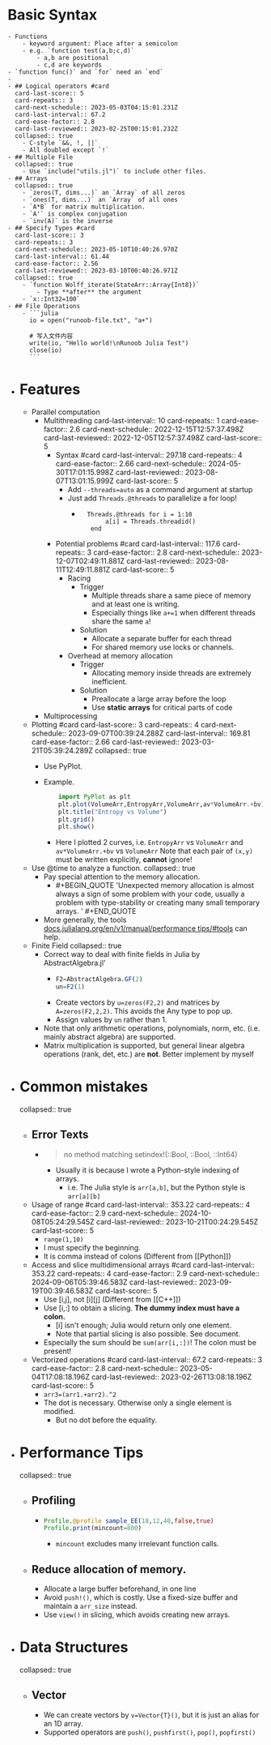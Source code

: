 # Basic Syntax
	- Functions
		- keyword argument: Place after a semicolon
		- e.g. `function test(a,b;c,d)`
			- a,b are positional
			- c,d are keywords
	- `function func()` and `for` need an `end`
	-
	- ## Logical operators #card
	  card-last-score:: 5
	  card-repeats:: 3
	  card-next-schedule:: 2023-05-03T04:15:01.231Z
	  card-last-interval:: 67.2
	  card-ease-factor:: 2.8
	  card-last-reviewed:: 2023-02-25T00:15:01.232Z
	  collapsed:: true
		- C-style `&&, !, ||`
		- All doubled except `!`
	- ## Multiple File
	  collapsed:: true
		- Use `include("utils.jl")` to include other files.
	- ## Arrays
	  collapsed:: true
		- `zeros(T, dims...)` an `Array` of all zeros
		- `ones(T, dims...)` an `Array` of all ones
		- `A*B` for matrix multiplication.
		- `A'` is complex conjugation
		- `inv(A)` is the inverse
	- ## Specify Types #card
	  card-last-score:: 3
	  card-repeats:: 3
	  card-next-schedule:: 2023-05-10T10:40:26.970Z
	  card-last-interval:: 61.44
	  card-ease-factor:: 2.56
	  card-last-reviewed:: 2023-03-10T00:40:26.971Z
	  collapsed:: true
		- `function Wolff_iterate(StateArr::Array{Int8})`
			- Type **after** the argument
		- `x::Int32=100`
	- ## File Operations
		- ```julia
		  io = open("runoob-file.txt", "a+")
		  
		  # 写入文件内容
		  write(io, "Hello world!\nRunoob Julia Test")
		  close(io)
		  ```
- # Features
	- Parallel computation
		- Multithreading
		  card-last-interval:: 10
		  card-repeats:: 1
		  card-ease-factor:: 2.6
		  card-next-schedule:: 2022-12-15T12:57:37.498Z
		  card-last-reviewed:: 2022-12-05T12:57:37.498Z
		  card-last-score:: 5
			- Syntax #card
			  card-last-interval:: 297.18
			  card-repeats:: 4
			  card-ease-factor:: 2.66
			  card-next-schedule:: 2024-05-30T17:01:15.998Z
			  card-last-reviewed:: 2023-08-07T13:01:15.999Z
			  card-last-score:: 5
				- Add `--threads=auto`  as a command argument at startup
				- Just add `Threads.@threads`  to parallelize a for loop!
					- ```	 
					  	Threads.@threads for i = 1:10
					         a[i] = Threads.threadid()
					     end
					  ```
			- Potential problems #card
			  card-last-interval:: 117.6
			  card-repeats:: 3
			  card-ease-factor:: 2.8
			  card-next-schedule:: 2023-12-07T02:49:11.881Z
			  card-last-reviewed:: 2023-08-11T12:49:11.881Z
			  card-last-score:: 5
				- Racing
					- Trigger
						- Multiple threads share a same piece of memory and at least one is writing.
						- Especially things like `a+=1` when different threads share the same `a`!
					- Solution
						- Allocate a separate buffer for each thread
						- For shared memory use locks or channels.
				- Overhead at memory allocation
					- Trigger
						- Allocating memory inside threads are extremely inefficient.
					- Solution
						- Preallocate a large array before the loop
						- Use **static arrays** for critical parts of code
		- Multiprocessing
	- Plotting #card
	  card-last-score:: 3
	  card-repeats:: 4
	  card-next-schedule:: 2023-09-07T00:39:24.288Z
	  card-last-interval:: 169.81
	  card-ease-factor:: 2.66
	  card-last-reviewed:: 2023-03-21T05:39:24.289Z
	  collapsed:: true
		- Use PyPlot.
		- Example.
		  
		  ```Julia
		      import PyPlot as plt
		      plt.plot(VolumeArr,EntropyArr,VolumeArr,av*VolumeArr.+bv)
		      plt.title("Entropy vs Volume")
		      plt.grid()
		      plt.show()
		  ```
			- Here I plotted 2 curves, i.e. `EntropyArr` vs `VolumeArr` and `av*VolumeArr.+bv` vs `VolumeArr`
			  Note that each pair of `(x,y)` must be written explicitly, **cannot** ignore!
	- Use @time to analyze a function.
	  collapsed:: true
		- Pay special attention to the memory allocation.
			- #+BEGIN_QUOTE
			  'Unexpected memory allocation is almost always a sign of some problem with your code, usually a problem with type-stability or creating many small temporary arrays. '
			  #+END_QUOTE
		- More generally, the tools [docs.julialang.org/en/v1/manual/performance tips/#tools](https://docs.julialang.org/en/v1/manual/performance-tips/#tools) can help.
	- Finite Field
	  collapsed:: true
		- Correct way to deal with finite fields in Julia by AbstractAlgebra.jl'
			- ```julia
			  F2=AbstractAlgebra.GF(2)
			  un=F2(1)
			  ```
			- Create vectors by `u=zeros(F2,2)` and matrices by `A=zeros(F2,2,2)`. This avoids the Any type to pop up.
			- Assign values by `un` rather than 1.
		- Note that only arithmetic operations, polynomials, norm, etc. (i.e. mainly abstract algebra) are supported.
		- Matrix multiplication is supported, but general linear algebra operations (rank, det, etc.) are **not**. Better implement by myself
- # Common mistakes
  collapsed:: true
	- ## Error Texts
		- > no method matching setindex!(::Bool, ::Bool, ::Int64)
			- Usually it is because I wrote a Python-style indexing of arrays.
				- i.e. The Julia style is `arr[a,b]`, but the Python style is `arr[a][b]`
	- Usage of range #card
	  card-last-interval:: 353.22
	  card-repeats:: 4
	  card-ease-factor:: 2.9
	  card-next-schedule:: 2024-10-08T05:24:29.545Z
	  card-last-reviewed:: 2023-10-21T00:24:29.545Z
	  card-last-score:: 5
		- `range(1,10)`
		- I must specify the beginning.
		- It is comma instead of colons (Different from [[Python]])
	- Access and slice multidimensional arrays #card
	  card-last-interval:: 353.22
	  card-repeats:: 4
	  card-ease-factor:: 2.9
	  card-next-schedule:: 2024-09-06T05:39:46.583Z
	  card-last-reviewed:: 2023-09-19T00:39:46.583Z
	  card-last-score:: 5
		- Use [i,j], not [i][j] (Different from [[C++]])
		- Use [i,:] to obtain a slicing. **The dummy index must have a colon.**
			- [i] isn't enough; Julia would return only one element.
			- Note that partial slicing is also possible. See document.
		- Especially the sum should be `sum(arr[i,:])`! The colon must be present!
	- Vectorized operations #card
	  card-last-interval:: 67.2
	  card-repeats:: 3
	  card-ease-factor:: 2.8
	  card-next-schedule:: 2023-05-04T17:08:18.196Z
	  card-last-reviewed:: 2023-02-26T13:08:18.196Z
	  card-last-score:: 5
		- `arr3=(arr1.+arr2).^2`
		- The dot is necessary. Otherwise only a single element is modified.
			- But no dot before the equality.
- # Performance Tips
  collapsed:: true
	- ## Profiling
		- ```julia
		  Profile.@profile sample_EE(18,12,40,false,true)
		  Profile.print(mincount=800)
		  ```
			- `mincount` excludes many irrelevant function calls.
	- ## Reduce allocation of memory.
		- Allocate a large buffer beforehand, in one line
		- Avoid `push!()`, which is costly.
		  Use a fixed-size buffer and maintain a `arr_size` instead.
		- Use `view()` in slicing, which avoids creating new arrays.
- # Data Structures
  collapsed:: true
	- ## Vector
		- We can create vectors by `v=Vector{T}()`, but it is just an alias for an 1D array.
		- Supported operators are `push()`, `pushfirst()`, `pop()`, `popfirst()`